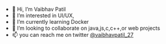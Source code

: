 - 👋 Hi, I’m Vaibhav Patil
- 👀 I’m interested in UI/UX,
- 🌱 I’m currently learning Docker
- 💞️ I’m looking to collaborate on java,js,c,c++,or web projects 
- 📫 you can reach me on twitter [@vaibhavpatil_27](https://twitter.com/vaibhavpatil_27) 

<!---
vaibhavpatil27/vaibhavpatil27 is a ✨ special ✨ repository because its `README.md` (this file) appears on your GitHub profile.
You can click the Preview link to take a look at your changes.
--->
